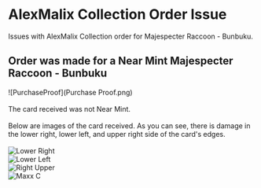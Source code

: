 # AlexMalix Collection Order Issue

Issues with AlexMalix Collection order for Majespecter Raccoon - Bunbuku. 

## Order was made for a Near Mint Majespecter Raccoon - Bunbuku
![PurchaseProof](Purchase Proof.png)
<br><br>
The card received was not Near Mint. <br><br>
Below are images of the card received. As you can see, there is damage in the lower right, lower left, and upper right side of the card's edges. <br><br>
![Lower Right](MaxxCRightLowerDamage.jpg) <br>
![Lower Left](MaxxCLeftLowerDamage.jpg) <br>
![Right Upper](MaxxCRightUpperDamage.jpg) <br>
![Maxx C](MaxxC.jpg) <br>

